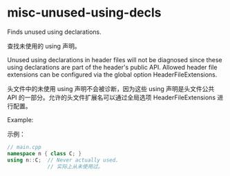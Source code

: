 # misc-unused-using-decls

Finds unused using declarations.

查找未使用的 using 声明。

Unused using declarations in header files will not be diagnosed since these using declarations are part of the header's public API. Allowed header file extensions can be configured via the global option HeaderFileExtensions.

头文件中的未使用 using 声明不会被诊断，因为这些 using 声明是头文件公共 API 的一部分。允许的头文件扩展名可以通过全局选项 HeaderFileExtensions 进行配置。

Example:

示例：

```c++
// main.cpp
namespace n { class C; }
using n::C;  // Never actually used.
             // 实际上从未使用过。
```

